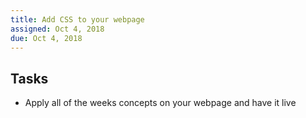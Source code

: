 ```yaml
---
title: Add CSS to your webpage
assigned: Oct 4, 2018
due: Oct 4, 2018
---
```


Tasks
--------

- Apply all of the weeks concepts on your webpage and have it live